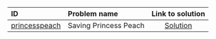 | ID | Problem name | Link to solution |
|:---|:---|:---:|
| [princesspeach](https://open.kattis.com/problems/princesspeach) | Saving Princess Peach | [Solution](https://github.com/versenyi98/kattis-solutions/tree/main/solutions/princesspeach)|
